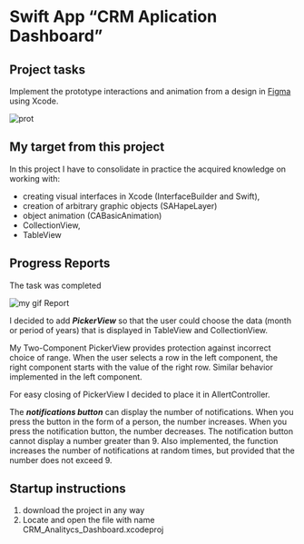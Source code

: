 # Swift App “CRM Aplication Dashboard”

## Project tasks
Implement the prototype interactions and animation from a design in [Figma](https://www.figma.com/file/GSuWs8R4I8zBxOaLAE0LdOWn/Dashboard1-Design-Concept?node-id=0%3A1) using Xcode.

![prot](https://raw.githubusercontent.com/salokpi/CRM_Analitycs_Dashboard/7e917f67df3a34f7cf0eaf5bd982651ef9e10ca5/Screenshots/Screenshot%202022-01-26%20at%2015.16.11.png?token=AL55Z74XQFRWKJC4DOD4K5TB6FVH2)

## My target from this project
In this project I have to consolidate in practice the acquired knowledge on working with:
- creating visual interfaces in Xcode (InterfaceBuilder and Swift),
- creation of arbitrary graphic objects (SAHapeLayer)
- object animation (CABasicAnimation)
- CollectionView,
- TableView

## Progress Reports
The task was completed

![my gif Report](https://github.com/salokpi/CRM_Analitycs_Dashboard/blob/master/Screenshots/Screen%20Recording%202022-01-26%20at%2018.12.10.gif?raw=true)

I decided to add ___PickerView___ so that the user could choose the data (month or period of years) that is displayed in TableView and CollectionView. 

My Two-Component PickerView provides protection against incorrect choice of range. When the user selects a row in the left component, the right component starts with the value of the right row. Similar behavior implemented in the left component.

For easy closing of PickerView I decided to place it in AllertController.

The ___notifications button___ can display the number of notifications.
When you press the button in the form of a person, the number increases. When you press the notification button, the number decreases. The notification button cannot display a number greater than 9. Also implemented, the function increases the number of notifications at random times, but provided that the number does not exceed 9.

## Startup instructions
1. download the project in any way
2. Locate and open the file with name CRM_Analitycs_Dashboard.xcodeproj 
